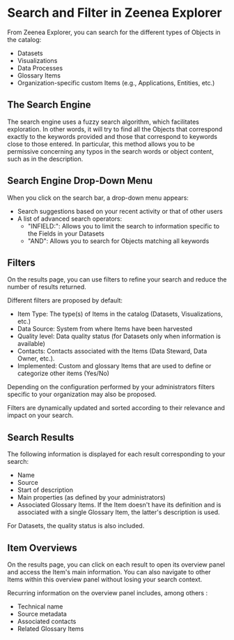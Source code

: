 # Search and Filter in Zeenea Explorer

From Zeenea Explorer, you can search for the different types of Objects in the catalog: 

* Datasets
* Visualizations
* Data Processes
* Glossary Items
* Organization-specific custom Items (e.g., Applications, Entities, etc.)

## The Search Engine

The search engine uses a fuzzy search algorithm, which facilitates exploration. In other words, it will try to find all the Objects that correspond exactly to the keywords provided and those that correspond to keywords close to those entered. In particular, this method allows you to be permissive concerning any typos in the search words or object content, such as in the description.

## Search Engine Drop-Down Menu

When you click on the search bar, a drop-down menu appears: 

* Search suggestions based on your recent activity or that of other users
* A list of advanced search operators: 
  * "INFIELD:": Allows you to limit the search to information specific to the Fields in your Datasets
  * "AND": Allows you to search for Objects matching all keywords

## Filters

On the results page, you can use filters to refine your search and reduce the number of results returned. 

Different filters are proposed by default:

* Item Type: The type(s) of Items in the catalog (Datasets, Visualizations, etc.)
* Data Source: System from where Items have been harvested
* Quality level: Data quality status (for Datasets only when information is available)
* Contacts: Contacts associated with the Items (Data Steward, Data Owner, etc.).
* Implemented: Custom and glossary Items that are used to define or categorize other items (Yes/No)

Depending on the configuration performed by your administrators filters specific to your organization may also be proposed.

Filters are dynamically updated and sorted according to their relevance and impact on your search.

## Search Results

The following information is displayed for each result corresponding to your search: 

* Name
* Source
* Start of description
* Main properties (as defined by your administrators)
* Associated Glossary Items. If the Item doesn't have its definition and is associated with a single Glossary Item, the latter's description is used.

For Datasets, the quality status is also included.

## Item Overviews

On the results page, you can click on each result to open its overview panel and access the Item's main information. You can also navigate to other Items within this overview panel without losing your search context.

Recurring information on the overview panel includes, among others : 

* Technical name
* Source metadata
* Associated contacts
* Related Glossary Items